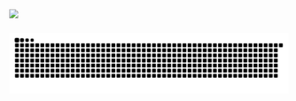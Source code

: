 <h1 align="center>
  Hi there, I'm Chris Williford 👋
</h1>

<h2 align="center">
  <img src="https://readme-typing-svg.demolab.com/?center=true&lines=Full+Stack+Tech;Hardware+Expert;Food+Enthusiast;Aspiring+Game+Dev;Indie+Game+Enthusiast"/>
</h2>

<picture>
  <source media="(prefers-color-scheme: dark)" srcset="https://github.com/AGiggleSniffer/AGiggleSniffer/blob/output/github-contribution-grid-snake-dark.svg" />
  <source media="(prefers-color-scheme: light)" srcset="https://github.com/AGiggleSniffer/AGiggleSniffer/blob/output/github-contribution-grid-snake.svg" />
  <img alt="github-snake" src="https://github.com/AGiggleSniffer/AGiggleSniffer/blob/output/github-contribution-grid-snake-dark.svg" />
</picture>
<!--
**AGiggleSniffer/AGiggleSniffer** is a ✨ _special_ ✨ repository because its `README.md` (this file) appears on your GitHub profile.

Here are some ideas to get you started:

- 🔭 I’m currently working on ...
- 🌱 I’m currently learning ...
- 👯 I’m looking to collaborate on ...
- 🤔 I’m looking for help with ...
- 💬 Ask me about ...
- 📫 How to reach me: ...
- 😄 Pronouns: ...
- ⚡ Fun fact: ...
-->
